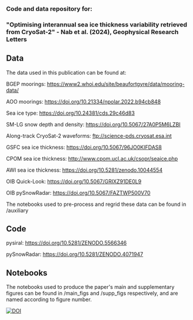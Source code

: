 ### Code and data repository for:

### "Optimising interannual sea ice thickness variability retrieved from CryoSat-2" - Nab et al. (2024), Geophysical Research Letters

## Data
The data used in this publication can be found at:

BGEP moorings: https://www2.whoi.edu/site/beaufortgyre/data/mooring-data/

AOO moorings: https://doi.org/10.21334/npolar.2022.b94cb848

Sea ice type: https://doi.org/10.24381/cds.29c46d83

SM-LG snow depth and density: https://doi.org/10.5067/27A0P5M6LZBI

Along-track CryoSat-2 waveforms: ftp://science-pds.cryosat.esa.int

GSFC sea ice thickness: https://doi.org/10.5067/96JO0KIFDAS8

CPOM sea ice thickness: http://www.cpom.ucl.ac.uk/csopr/seaice.php

AWI sea ice thickness: https://doi.org/10.5281/zenodo.10044554

OIB Quick-Look: https://doi.org/10.5067/GRIXZ91DE0L9

OIB pySnowRadar: https://doi.org/10.5067/FAZTWP500V70

The notebooks used to pre-process and regrid these data can be found in /auxiliary

## Code

pysiral: https://doi.org/10.5281/ZENODO.5566346

pySnowRadar: https://doi.org/10.5281/ZENODO.4071947

## Notebooks

The notebooks used to produce the paper's main and supplementary figures can be found in /main_figs and /supp_figs respectively, and are named according to figure number.

[![DOI](https://zenodo.org/badge/719478112.svg)](https://zenodo.org/doi/10.5281/zenodo.13762641)
